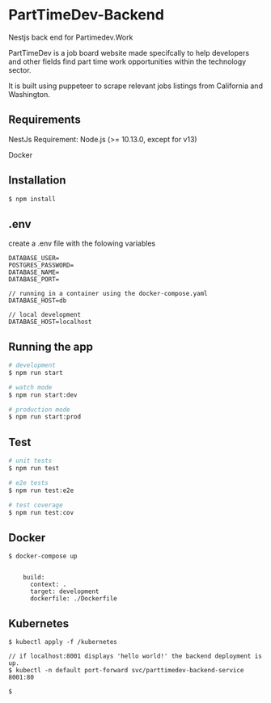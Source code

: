 # PartTimeDev-Backend

Nestjs back end for Partimedev.Work

PartTimeDev is a job board website made specifcally to help developers and other fields find part time work opportunities
within the technology sector.

It is built using puppeteer to scrape relevant jobs listings from California and Washington.

## Requirements

NestJs Requirement: Node.js (>= 10.13.0, except for v13)

Docker

## Installation

```bash
$ npm install
```

## .env

create a .env file with the folowing variables

```
DATABASE_USER=
POSTGRES_PASSWORD=
DATABASE_NAME=
DATABASE_PORT=

// running in a container using the docker-compose.yaml
DATABASE_HOST=db

// local development
DATABASE_HOST=localhost
```

## Running the app

```bash
# development
$ npm run start

# watch mode
$ npm run start:dev

# production mode
$ npm run start:prod
```

## Test

```bash
# unit tests
$ npm run test

# e2e tests
$ npm run test:e2e

# test coverage
$ npm run test:cov
```

## Docker

```
$ docker-compose up


    build:
      context: .
      target: development
      dockerfile: ./Dockerfile
```

## Kubernetes

```
$ kubectl apply -f /kubernetes

// if localhost:8001 displays 'hello world!' the backend deployment is up.
$ kubectl -n default port-forward svc/parttimedev-backend-service 8001:80

$



```
